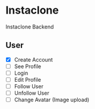 # Instaclone

Instaclone Backend

## User

- [x] Create Account
- [ ] See Profile
- [ ] Login
- [ ] Edit Profile
- [ ] Follow User
- [ ] Unfollow User
- [ ] Change Avatar (Image upload)
